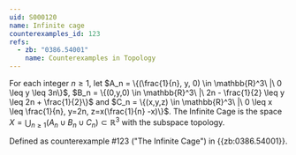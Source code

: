 ```yaml
---
uid: S000120
name: Infinite cage
counterexamples_id: 123
refs:
  - zb: "0386.54001"
    name: Counterexamples in Topology
---
```

For each integer $n\geq 1$, let
$A_n = \{(\frac{1}{n}, y, 0) \in \mathbb{R}^3\ |\ 0 \leq y \leq 3n\}$,
$B_n = \{(0,y,0) \in \mathbb{R}^3\ |\ 2n - \frac{1}{2} \leq y \leq 2n + \frac{1}{2}\}$ and
$C_n = \{(x,y,z) \in \mathbb{R}^3\ |\ 0 \leq x \leq \frac{1}{n}, y=2n, z=x(\frac{1}{n} -x)\}$.
The Infinite Cage is the space $X = \bigcup_{n \geq 1} (A_n \cup B_n \cup C_n) \subset \mathbb{R}^3$ with the subspace topology.

Defined as counterexample #123 ("The Infinite Cage")
in {{zb:0386.54001}}.
